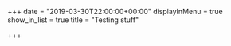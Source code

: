 +++
date = "2019-03-30T22:00:00+00:00"
displayInMenu = true
show_in_list = true
title = "Testing stuff"

+++
